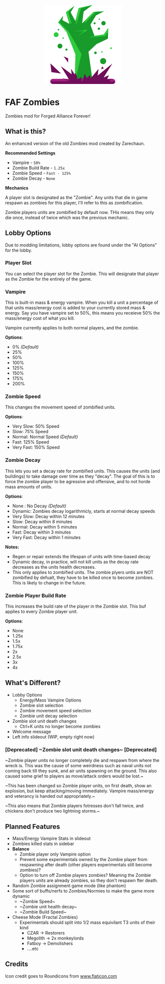 <p align="center" style="text-align:center;">
  <img title="Designed by Freepik from www.flaticon.com" src="modicon.png">
</p>

# FAF Zombies

Zombies mod for Forged Alliance Forever!

## What is this?

An enhanced version of the old Zombies mod created by Zarechaun. 

**Recommended Settings**

* Vampire - `50%`
* Zombie Build Rate - `1.25x`
* Zombie Speed - `Fast - 125%`
* Zombie Decay - `None`

**Mechanics**

A player slot is designated as the "Zombie". Any units that die in game respawn as zombies for this player, I'll refer to this as zombification.

Zombie players units are zombified by default now. THis means they only die once, instead of twice which was the previous mechanic.

## Lobby Options

Due to modding limitations, lobby options are found under the "AI Options" for the lobby.

### Player Slot

You can select the player slot for the Zombie. This will designate that player as the Zombie for the entirely of the game. 

### Vampire

This is built-in mass & energy vampire. When you kill a unit a percentage of that units mass/energy cost is added to your currently stored mass & energy. Say you have vampire set to 50%, this means you receieve 50% the mass/energy cost of what you kill.

Vampire currently applies to both normal players, and the zombie.

**Options**:

* 0% *(Default)*
* 25%
* 50%
* 100%
* 125%
* 150%
* 175%
* 200%

### Zombie Speed

This changes the movement speed of zombified units. 

**Options**:
* Very Slow: 50% Speed
* Slow: 75% Speed
* Normal: Normal Speed *(Default)*
* Fast: 125% Speed
* Very Fast: 150% Speed


### Zombie Decay

This lets you set a decay rate for zombified units. This causes the units (and buildings) to take damage over time as they "decay". The goal of this is to force the zombie player to be agressive and offensive, and to not horde mass amounts of units.

**Options**:

* None : No Decay *(Default)*
* Dynamic: Zombies decay logarithmicly, starts at normal decay speeds
* Very Slow: Decay within 12 minutes
* Slow: Decay within 8 minutes
* Normal: Decay within 5 minutes
* Fast: Decay within 3 minutes
* Very Fast: Decay within 1 minutes

**Notes:**

* Regen or repair extends the lifespan of units with time-based decay
* Dynamic decay, in practice, will not kill units as the decay rate decreases as the units health decreases.
* This only applies to zombified units. The zombie plyers untis are NOT zombified by defualt, they have to be killed once to become zombies. This is likely to change in the future.

### Zombie Player Build Rate

This increases the build rate of the player in the Zombie slot. This buf applies to every Zombie player unit.

**Options**:

  * None
  * 1.25x
  * 1.5x
  * 1.75x
  * 2x
  * 2.5x
  * 3x
  * 4x

## What's Different?

* Lobby Options
  * Energy/Mass Vampire Options
  * Zombie slot selection
  * Zombie movement speed selection
  * Zombie unit decay selection
* Zombie slot unit death changes
  * Ctrl+K units no longer become zombies
* Welcome message
* Left info slideout (WIP, empty right now)



### [Deprecated] ~Zombie slot unit death changes~ [Deprecated]

~Zombie player units no longer completely die and respawn from where the wreck is. This was the cause of some weirdness such as naval units not coming back till they sunk, and air units spawning on the ground. This also caused some grief to players as move/attack orders would be lost.~

~This has been changed so Zombie player units, on first death, show an explosion, but keep attacking/moving immediately. Vampire mass/energy and veterancy is handed out appropriately.~

~This also means that Zombie players fotresses don't fall twice, and chickens don't produce two lightning storms.~

## Planned Features

* Mass/Energy Vampire Stats in slideout
* Zombies killed stats in sidebar
* **Balance**
  * Zombie player only Vampire option
  * Prevent some experimentals owned by the Zombie player from respawning after death (other players experimentals still become zombies)?
  * Option to turn off Zombie players zombies? Meaning the Zombie players units are already zombies, so they don't respawn fter death.
* Random Zombie assignment game mode (like phantom)
* Some sort of buffs/nerfs to Zombies/Normies to make the game more dynamic
  * ~Zombie Speed~
  * ~Zombie unit health decay~
  * ~Zombie Build Speed~
* Cheese Mode (Fractal Zombies)
  * Experimentals should split into 1/2 mass equivilant T3 units of their kind
    * CZAR -> Restorers
    * Megolith -> 2x monkeylords
    * Fatboy -> Demolishers
    * ....etc


## Credits

Icon credit goes to Roundicons from www.flaticon.com

